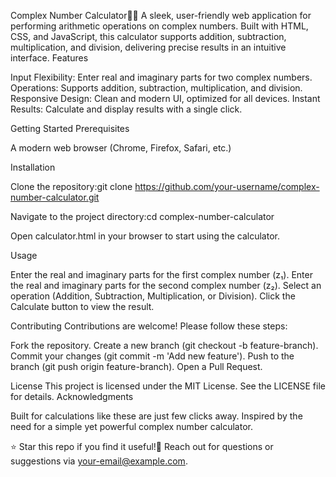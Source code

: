 Complex Number Calculator💫📲
A sleek, user-friendly web application for performing arithmetic operations on complex numbers. Built with HTML, CSS, and JavaScript, this calculator supports addition, subtraction, multiplication, and division, delivering precise results in an intuitive interface.
Features

Input Flexibility: Enter real and imaginary parts for two complex numbers.
Operations: Supports addition, subtraction, multiplication, and division.
Responsive Design: Clean and modern UI, optimized for all devices.
Instant Results: Calculate and display results with a single click.

Getting Started
Prerequisites

A modern web browser (Chrome, Firefox, Safari, etc.)

Installation

Clone the repository:git clone https://github.com/your-username/complex-number-calculator.git


Navigate to the project directory:cd complex-number-calculator


Open calculator.html in your browser to start using the calculator.

Usage

Enter the real and imaginary parts for the first complex number (z₁).
Enter the real and imaginary parts for the second complex number (z₂).
Select an operation (Addition, Subtraction, Multiplication, or Division).
Click the Calculate button to view the result.

Contributing
Contributions are welcome! Please follow these steps:

Fork the repository.
Create a new branch (git checkout -b feature-branch).
Commit your changes (git commit -m 'Add new feature').
Push to the branch (git push origin feature-branch).
Open a Pull Request.

License
This project is licensed under the MIT License. See the LICENSE file for details.
Acknowledgments

Built for calculations like these are just few clicks away.
Inspired by the need for a simple yet powerful complex number calculator.


⭐ Star this repo if you find it useful!📩 Reach out for questions or suggestions via your-email@example.com.

